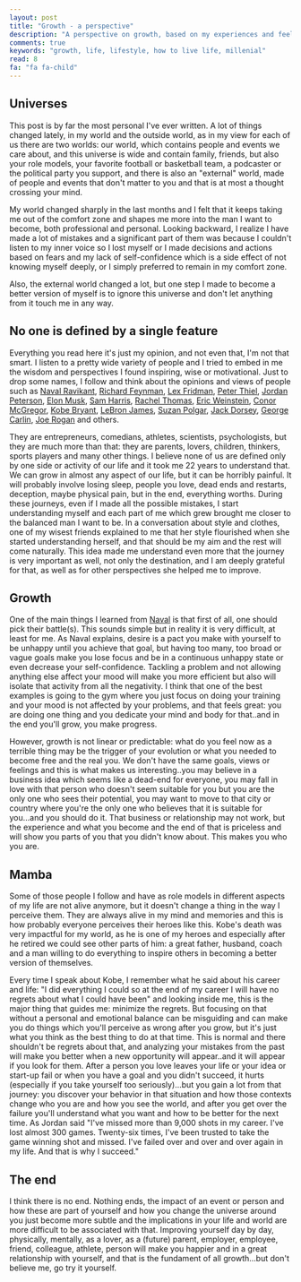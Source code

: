 ```yaml
---
layout: post
title: "Growth - a perspective"
description: "A perspective on growth, based on my experiences and feelings"
comments: true
keywords: "growth, life, lifestyle, how to live life, millenial"
read: 8 
fa: "fa fa-child"
---
```


## Universes
This post is by far the most personal I've ever written. A lot of things changed lately, in my world and the outside world, as in my view for each of us there are two worlds: our world, which contains people and events we care about, and this universe is wide and contain family, friends, but also your role models, your favorite football or basketball team, a podcaster or the political party you support, and there is also an "external" world, made of people and events that don't matter to you and that is at most a thought crossing your mind.

My world changed sharply in the last months and I felt that it keeps taking me out of the comfort zone and shapes me more into the man I want to become, both professional and personal. Looking backward, I realize I have made a lot of mistakes and a significant part of them was because I couldn't listen to my inner voice so I lost myself or I made decisions and actions based on fears and my lack of self-confidence which is a side effect of not knowing myself deeply, or I simply preferred to remain in my comfort zone. 

Also, the external world changed a lot, but one step I made to become a better version of myself is to ignore this universe and don't let anything from it touch me in any way. 

## No one is defined by a single feature
Everything you read here it's just my opinion, and not even that, I'm not that smart. I listen to a pretty wide variety of people and I tried to embed in me the wisdom and perspectives I found inspiring, wise or motivational. Just to drop some names, I follow and think about the opinions and views of people such as [Naval Ravikant](https://twitter.com/naval), [Richard Feynman](https://twitter.com/ProfFeynman), [Lex Fridman](https://twitter.com/lexfridman), [Peter Thiel](https://en.wikipedia.org/wiki/Peter_Thiel), [Jordan Peterson](https://twitter.com/jordanbpeterson), [Elon Musk](https://twitter.com/elonmusk), [Sam Harris](https://twitter.com/SamHarrisOrg), [Rachel Thomas](https://twitter.com/math_rachel), [Eric Weinstein](https://twitter.com/EricRWeinstein), [Conor McGregor](https://twitter.com/TheNotoriousMMA), [Kobe Bryant](https://www.youtube.com/watch?v=VSceuiPBpxY), [LeBron James](https://twitter.com/KingJames), [Suzan Polgar](https://www.youtube.com/watch?v=2wzs33wvr9E), [Jack Dorsey](https://www.cnbc.com/2020/01/15/twitter-ceo-jack-dorsey-eats-seven-meals-every-week-only-dinner.html), [George Carlin](https://www.youtube.com/watch?v=Uo-QIY7ys-k), [Joe Rogan](https://twitter.com/joerogan) and others. 

They are entrepreneurs, comedians, athletes, scientists, psychologists, but they are much more than that: they are parents, lovers, children, thinkers, sports players and many other things. I believe none of us are defined only by one side or activity of our life and it took me 22 years to understand that. We can grow in almost any aspect of our life, but it can be horribly painful. It will probably involve losing sleep, people you love, dead ends and restarts, deception, maybe physical pain, but in the end, everything worths. During these journeys, even if I made all the possible mistakes, I start understanding myself and each part of me which grew brought me closer to the balanced man I want to be. In a conversation about style and clothes, one of my wisest friends explained to me that her style flourished when she started understanding herself, and that should be my aim and the rest will come naturally. This idea made me understand even more that the journey is very important as well, not only the destination, and I am deeply grateful for that, as well as for other perspectives she helped me to improve.

## Growth
One of the main things I learned from [Naval](https://www.youtube.com/watch?v=3qHkcs3kG44) is that first of all, one should pick their battle(s). This sounds simple but in reality it is very difficult, at least for me. As Naval explains, desire is a pact you make with yourself to be unhappy until you achieve that goal, but having too many, too broad or vague goals make you lose focus and be in a continuous unhappy state or even decrease your self-confidence. Tackling a problem and not allowing anything else affect your mood will make you more efficient but also will isolate that activity from all the negativity. I think that one of the best examples is going to the gym where you just focus on doing your training and your mood is not affected by your problems, and that feels great: you are doing one thing and you dedicate your mind and body for that..and in the end you'll grow, you make progress.

However, growth is not linear or predictable: what do you feel now as a terrible thing may be the trigger of your evolution or what you needed to become free and the real you. We don't have the same goals, views or feelings and this is what makes us interesting..you may believe in a business idea which seems like a dead-end for everyone, you may fall in love with that person who doesn't seem suitable for you but you are the only one who sees their potential, you may want to move to that city or country where you're the only one who believes that it is suitable for you...and you should do it. That business or relationship may not work, but the experience and what you become and the end of that is priceless and will show you parts of you that you didn't know about. This makes you who you are.


## Mamba
Some of those people I follow and have as role models in different aspects of my life are not alive anymore, but it doesn't change a thing in the way I perceive them. They are always alive in my mind and memories and this is how probably everyone perceives their heroes like this. Kobe's death was very impactful for my world, as he is one of my heroes and especially after he retired we could see other parts of him: a great father, husband, coach and a man willing to do everything to inspire others in becoming a better version of themselves. 

Every time I speak about Kobe, I remember what he said about his career and life: "I did everything I could so at the end of my career I will have no regrets about what I could have been" and looking inside me, this is the major thing that guides me: minimize the regrets. But focusing on that without a personal and emotional balance can be misguiding and can make you do things which you'll perceive as wrong after you grow, but it's just what you think as the best thing to do at that time. This is normal and there shouldn't be regrets about that, and analyzing your mistakes from the past will make you better when a new opportunity will appear..and it will appear if you look for them. After a person you love leaves your life or your idea or start-up fail or when you have a goal and you didn't succeed, it hurts (especially if you take yourself too seriously)...but you gain a lot from that journey: you discover your behavior in that situation and how those contexts change who you are and how you see the world, and after you get over the failure you'll understand what you want and how to be better for the next time. As Jordan said "I've missed more than 9,000 shots in my career. I've lost almost 300 games. Twenty-six times, I've been trusted to take the game winning shot and missed. I've failed over and over and over again in my life. And that is why I succeed."

## The end
I think there is no end. Nothing ends, the impact of an event or person and how these are part of yourself and how you change the universe around you just become more subtle and the implications in your life and world are more difficult to be associated with that. Improving yourself day by day, physically, mentally, as a lover, as a (future) parent, employer, employee, friend, colleague, athlete, person will make you happier and in a great relationship with yourself, and that is the fundament of all growth...but don't believe me, go try it yourself.


